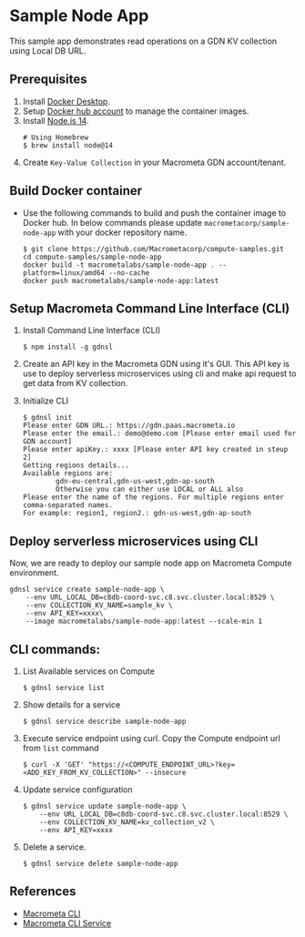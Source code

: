 # Sample Node App

This sample app demonstrates read operations on a GDN KV collection using Local DB URL.

## Prerequisites

1. Install [Docker Desktop](https://docs.docker.com/get-docker/).
2. Setup [Docker hub account](https://hub.docker.com/) to manage the container images.
3. Install [Node.js 14](https://nodejs.org/en/download/).
    ```
    # Using Homebrew
    $ brew install node@14
    ```
4. Create `Key-Value Collection` in your Macrometa GDN account/tenant.

## Build Docker container

-   Use the following commands to build and push the container image to Docker hub. In below commands please update `macrometacorp/sample-node-app` with your docker repository name.

    ```
    $ git clone https://github.com/Macrometacorp/compute-samples.git
    cd compute-samples/sample-node-app
    docker build -t macrometalabs/sample-node-app . --platform=linux/amd64 --no-cache
    docker push macrometalabs/sample-node-app:latest
    ```

## Setup Macrometa Command Line Interface (CLI)

1. Install Command Line Interface (CLI)

    ```
    $ npm install -g gdnsl
    ```

2. Create an API key in the Macrometa GDN using it's GUI. This API key is use to deploy serverless microservices using cli and make api request to get data from KV collection.

3. Initialize CLI
    ```
    $ gdnsl init
    Please enter GDN URL.: https://gdn.paas.macrometa.io
    Please enter the email.: demo@demo.com [Please enter email used for GDN account]
    Please enter apiKey.: xxxx [Please enter API key created in steup 2]
    Getting regions details...
    Available regions are:
            gdn-eu-central,gdn-us-west,gdn-ap-south
            Otherwise you can either use LOCAL or ALL also
    Please enter the name of the regions. For multiple regions enter comma-separated names.
    For example: region1, region2.: gdn-us-west,gdn-ap-south
    ```

## Deploy serverless microservices using CLI

Now, we are ready to deploy our sample node app on Macrometa Compute environment.

```
gdnsl service create sample-node-app \
    --env URL_LOCAL_DB=c8db-coord-svc.c8.svc.cluster.local:8529 \
    --env COLLECTION_KV_NAME=sample_kv \
    --env API_KEY=xxxx\
    --image macrometalabs/sample-node-app:latest --scale-min 1
```

## CLI commands:

1. List Available services on Compute

    ```
    $ gdnsl service list
    ```

2. Show details for a service

    ```
    $ gdnsl service describe sample-node-app
    ```

3. Execute service endpoint using curl. Copy the Compute endpoint url from `list` command

    ```
    $ curl -X 'GET' "https://<COMPUTE_ENDPOINT_URL>?key=<ADD_KEY_FROM_KV_COLLECTION>" --insecure
    ```

4. Update service configuration

    ```
    $ gdnsl service update sample-node-app \
        --env URL_LOCAL_DB=c8db-coord-svc.c8.svc.cluster.local:8529 \
        --env COLLECTION_KV_NAME=kv_collection_v2 \
        --env API_KEY=xxxx
    ```

5. Delete a service.

    ```
    $ gdnsl service delete sample-node-app
    ```

## References

-   [Macrometa CLI](https://macrometa.com/docs/essentials/CLI/overview)
-   [Macrometa CLI Service](https://macrometa.com/docs/essentials/CLI/commands#service-gdnsl-service)
